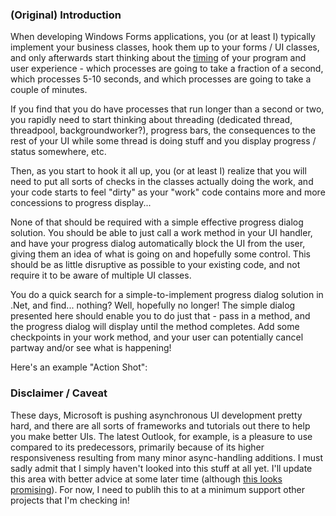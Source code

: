 
### (Original) Introduction

When developing Windows Forms applications, you (or at least I) typically implement your business classes, hook them up to your forms / UI classes, and only afterwards start thinking about the <u>timing</u> of your program and user experience - which processes are going to take a fraction of a second, which processes 5-10 seconds, and which processes are going to take a couple of minutes.

If you find that you do have processes that run longer than a second or two, you rapidly need to start thinking about threading (dedicated thread, threadpool, backgroundworker?), progress bars, the consequences to the rest of your UI while some thread is doing stuff and you display progress / status somewhere, etc.

Then, as you start to hook it all up, you (or at least I) realize that you will need to put all sorts of checks in the classes actually doing the work, and your code starts to feel "dirty" as your "work" code contains more and more concessions to progress display...

None of that should be required with a simple effective progress dialog solution. You should be able to just call a work method in your UI handler, and have your progress dialog automatically block the UI from the user, giving them an idea of what is going on and hopefully some control. This should be as little disruptive as possible to your existing code, and not require it to be aware of multiple UI classes.

You do a quick search for a simple-to-implement progress dialog solution in .Net, and find... nothing? Well, hopefully no longer! The simple dialog presented here should enable you to do just that - pass in a method, and the progress dialog will display until the method completes. Add some checkpoints in your work method, and your user can potentially cancel partway and/or see what is happening! 

Here's an example "Action Shot":



### Disclaimer / Caveat

These days, Microsoft is pushing asynchronous UI development pretty hard, and there are all sorts of frameworks and tutorials out there to help you make better UIs. The latest Outlook, for example, is a pleasure to use compared to its predecessors, primarily because of its higher responsiveness resulting from many minor async-handling additions. I must sadly admit that I simply haven't looked into this stuff at all yet. I'll update this area with better advice at some later time (although [this looks promising](http://lukhezo.com/2012/04/15/writing-multithreaded-programs-using-async-await-in-c/)). For now, I need to publih this to at a minimum support other projects that I'm checking in!

